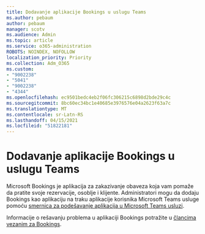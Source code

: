 ```yaml
---
title: Dodavanje aplikacije Bookings u uslugu Teams
ms.author: pebaum
author: pebaum
manager: scotv
ms.audience: Admin
ms.topic: article
ms.service: o365-administration
ROBOTS: NOINDEX, NOFOLLOW
localization_priority: Priority
ms.collection: Adm_O365
ms.custom:
- "9002238"
- "5041"
- "9002238"
- "4344"
ms.openlocfilehash: ec9501bedc4eb2f06fc306215c6898d2bde29c4c
ms.sourcegitcommit: 8bc60ec34bc1e40685e3976576e04a2623f63a7c
ms.translationtype: MT
ms.contentlocale: sr-Latn-RS
ms.lasthandoff: 04/15/2021
ms.locfileid: "51822181"
---
```

# <a name="adding-bookings-to-teams"></a>Dodavanje aplikacije Bookings u uslugu Teams

Microsoft Bookings je aplikacija za zakazivanje obaveza koja vam pomaže da pratite svoje rezervacije, osoblje i klijente. Administratori mogu da dodaju Bookings kao aplikaciju na traku aplikacije korisnika Microsoft Teams usluge pomoću [smernica za podešavanje aplikacija u Microsoft Teams usluzi](https://docs.microsoft.com/microsoftteams/teams-app-setup-policies).

Informacije o rešavanju problema u aplikaciji Bookings potražite u [člancima vezanim za Bookings](https://docs.microsoft.com/microsoft-365/bookings/bookings-faq).
